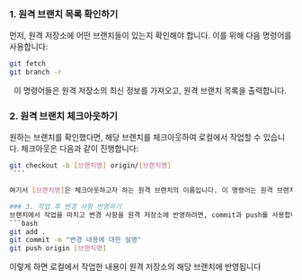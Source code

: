 

### 1. 원격 브랜치 목록 확인하기
먼저, 원격 저장소에 어떤 브랜치들이 있는지 확인해야 합니다. 이를 위해 다음 명령어를 사용합니다:
```bash
git fetch
git branch -r
```
 
이 명령어들은 원격 저장소의 최신 정보를 가져오고, 
원격 브랜치 목록을 출력합니다.

### 2. 원격 브랜치 체크아웃하기
원하는 브랜치를 확인했다면, 해당 브랜치를 체크아웃하여 로컬에서 작업할 수 있습니다.
체크아웃은 다음과 같이 진행합니다:

```bash
git checkout -b [브랜치명] origin/[브랜치명]
 ```

여기서 [브랜치명]은 체크아웃하고자 하는 원격 브랜치의 이름입니다. 이 명령어는 원격 브랜치를 기반으로 새로운 로컬 브랜치를 생성하고, 해당 브랜치로 전환합니다

### 3. 작업 후 변경 사항 반영하기
브랜치에서 작업을 마치고 변경 사항을 원격 저장소에 반영하려면, commit과 push를 사용합니다:
```bash
git add .
git commit -m "변경 내용에 대한 설명"
git push origin [브랜치명]
```
이렇게 하면 로컬에서 작업한 내용이 원격 저장소의 해당 브랜치에 반영됩니다





